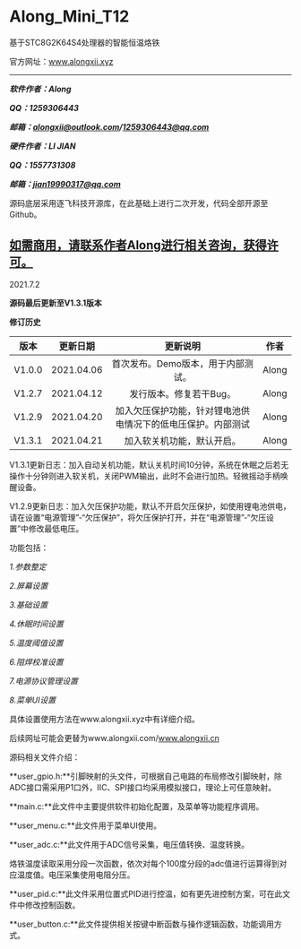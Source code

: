 # Along_Mini_T12
基于STC8G2K64S4处理器的智能恒温烙铁

官方网址：www.alongxii.xyz

****

***软件作者：Along***

***QQ：1259306443***

***邮箱：alongxii@outlook.com/1259306443@qq.com***

***硬件作者：LI JIAN***

***QQ：1557731308***

***邮箱：jian19990317@qq.com***

源码底层采用逐飞科技开源库，在此基础上进行二次开发，代码全部开源至Github。

## **<u>如需商用，请联系作者Along进行相关咨询，获得许可。</u>**

2021.7.2

**源码最后更新至V1.3.1版本**

**修订历史**

| **版本** | **更新日期** |                         **更新说明**                         | **作者** |
| :------: | :----------: | :----------------------------------------------------------: | :------: |
|  V1.0.0  |  2021.04.06  |              首次发布。Demo版本，用于内部测试。              |  Along   |
|  V1.2.7  |  2021.04.12  |                   发行版本。修复若干Bug。                    |  Along   |
|  V1.2.9  |  2021.04.20  | 加入欠压保护功能，针对锂电池供电情况下的低电压保护。内部测试 |  Along   |
|  V1.3.1  |  2021.04.21  |                  加入软关机功能，默认开启。                  |  Along   |

V1.3.1更新日志：加入自动关机功能，默认关机时间10分钟，系统在休眠之后若无操作十分钟则进入软关机，关闭PWM输出，此时不会进行加热。轻微摇动手柄唤醒设备。

V1.2.9更新日志：加入欠压保护功能，默认不开启欠压保护，如使用锂电池供电，请在设置“电源管理”-“欠压保护”，将欠压保护打开，并在“电源管理”-“欠压设置”中修改最低电压。

功能包括：

*1.参数整定*

*2.屏幕设置*

*3.基础设置*

*4.休眠时间设置*

*5.温度阈值设置*

*6.阻焊校准设置*

*7.电源协议管理设置*

*8.菜单UI设置*

具体设置使用方法在www.alongxii.xyz中有详细介绍。

后续网址可能会更替为www.alongxii.com/www.alongxii.cn

源码相关文件介绍：

**user_gpio.h:**引脚映射的头文件，可根据自己电路的布局修改引脚映射，除ADC接口需采用P1口外，IIC、SPI接口均采用模拟接口，理论上可任意映射。

**main.c:**此文件中主要提供软件初始化配置，及菜单等功能程序调用。

**user_menu.c:**此文件用于菜单UI使用。

**user_adc.c:**此文件用于ADC信号采集，电压值转换、温度转换。

烙铁温度读取采用分段一次函数，依次对每个100度分段的adc值进行运算得到对应温度值。电压采集使用电阻分压。

**user_pid.c:**此文件采用位置式PID进行控温，如有更先进控制方案，可在此文件中修改控制函数。

**user_button.c:**此文件提供相关按键中断函数与操作逻辑函数，功能调用方式。